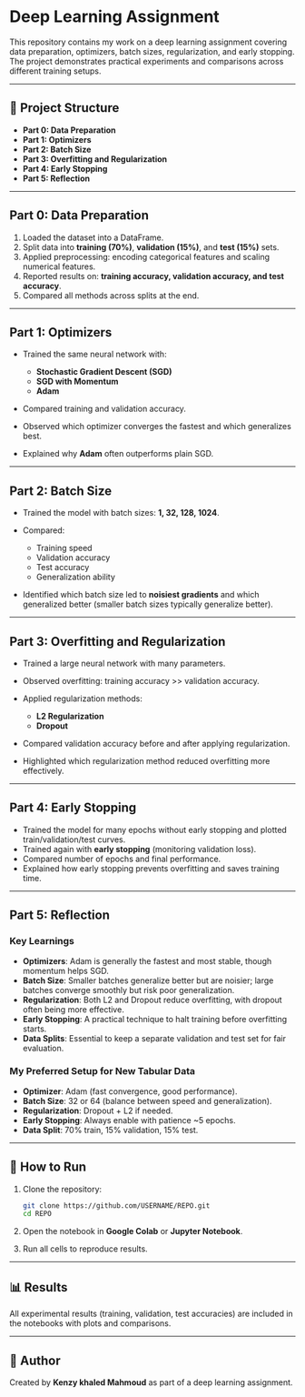 # Deep Learning Assignment

This repository contains my work on a deep learning assignment covering data preparation, optimizers, batch sizes, regularization, and early stopping. The project demonstrates practical experiments and comparisons across different training setups.

---

## 📂 Project Structure

* **Part 0: Data Preparation**
* **Part 1: Optimizers**
* **Part 2: Batch Size**
* **Part 3: Overfitting and Regularization**
* **Part 4: Early Stopping**
* **Part 5: Reflection**

---

## Part 0: Data Preparation

1. Loaded the dataset into a DataFrame.
2. Split data into **training (70%)**, **validation (15%)**, and **test (15%)** sets.
3. Applied preprocessing: encoding categorical features and scaling numerical features.
4. Reported results on: **training accuracy, validation accuracy, and test accuracy**.
5. Compared all methods across splits at the end.

---

## Part 1: Optimizers

* Trained the same neural network with:

  * **Stochastic Gradient Descent (SGD)**
  * **SGD with Momentum**
  * **Adam**
* Compared training and validation accuracy.
* Observed which optimizer converges the fastest and which generalizes best.
* Explained why **Adam** often outperforms plain SGD.

---

## Part 2: Batch Size

* Trained the model with batch sizes: **1, 32, 128, 1024**.
* Compared:

  * Training speed
  * Validation accuracy
  * Test accuracy
  * Generalization ability
* Identified which batch size led to **noisiest gradients** and which generalized better (smaller batch sizes typically generalize better).

---

## Part 3: Overfitting and Regularization

* Trained a large neural network with many parameters.
* Observed overfitting: training accuracy >> validation accuracy.
* Applied regularization methods:

  * **L2 Regularization**
  * **Dropout**
* Compared validation accuracy before and after applying regularization.
* Highlighted which regularization method reduced overfitting more effectively.

---

## Part 4: Early Stopping

* Trained the model for many epochs without early stopping and plotted train/validation/test curves.
* Trained again with **early stopping** (monitoring validation loss).
* Compared number of epochs and final performance.
* Explained how early stopping prevents overfitting and saves training time.

---

## Part 5: Reflection

### Key Learnings

* **Optimizers**: Adam is generally the fastest and most stable, though momentum helps SGD.
* **Batch Size**: Smaller batches generalize better but are noisier; large batches converge smoothly but risk poor generalization.
* **Regularization**: Both L2 and Dropout reduce overfitting, with dropout often being more effective.
* **Early Stopping**: A practical technique to halt training before overfitting starts.
* **Data Splits**: Essential to keep a separate validation and test set for fair evaluation.

### My Preferred Setup for New Tabular Data

* **Optimizer**: Adam (fast convergence, good performance).
* **Batch Size**: 32 or 64 (balance between speed and generalization).
* **Regularization**: Dropout + L2 if needed.
* **Early Stopping**: Always enable with patience \~5 epochs.
* **Data Split**: 70% train, 15% validation, 15% test.

---

## 🚀 How to Run

1. Clone the repository:

   ```bash
   git clone https://github.com/USERNAME/REPO.git
   cd REPO
   ```
2. Open the notebook in **Google Colab** or **Jupyter Notebook**.
3. Run all cells to reproduce results.

---

## 📊 Results

All experimental results (training, validation, test accuracies) are included in the notebooks with plots and comparisons.

---

## 📝 Author

Created by **Kenzy khaled Mahmoud** as part of a deep learning assignment.
